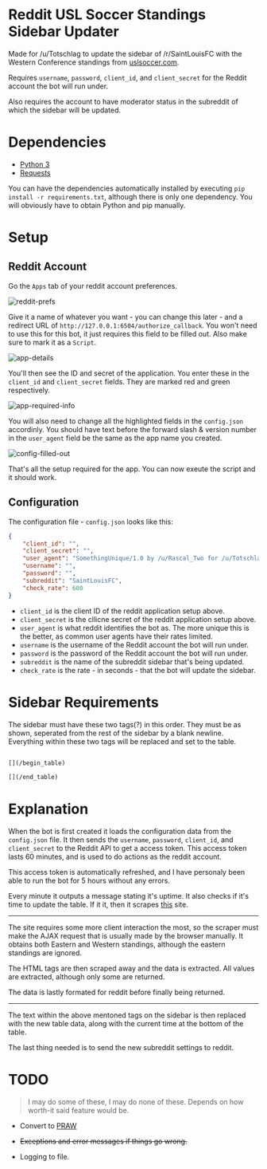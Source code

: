 # Reddit USL Soccer Standings Sidebar Updater

Made for /u/Totschlag to update the sidebar of /r/SaintLouisFC with the Western Conference standings from [uslsoccer.com](http://www.uslsoccer.com/usl-standings).

Requires `username`, `password`, `client_id`, and `client_secret` for the Reddit account the bot will run under.

Also requires the account to have moderator status in the subreddit of which the sidebar will be updated.

# Dependencies

- [Python 3](https://www.python.org/download/releases/3.0/)
- [Requests](http://docs.python-requests.org/en/master/)

You can have the dependencies automatically installed by executing `pip install -r requirements.txt`, although there is only one dependency. You will obviously have to obtain Python and pip manually.

# Setup

## Reddit Account

Go the `Apps` tab of your reddit account preferences.

![reddit-prefs](http://storage7.static.itmages.com/i/16/0501/s_1462140826_8984078_446e746f8e.png)

Give it a name of whatever you want - you can change this later - and a redirect URL of `http://127.0.0.1:6504/authorize_callback`. You won't need to use this for this bot, it just requires this field to be filled out. Also make sure to mark it as a `Script`.

![app-details](http://storage6.static.itmages.com/i/16/0501/s_1462140810_6036602_5f4ec5ea74.png)

You'll then see the ID and secret of the application. You enter these in the `client_id` and `client_secret` fields. They are marked red and green respectively.

![app-required-info](http://storage8.static.itmages.com/i/16/0501/s_1462140840_4856854_ceffa97d7e.png)

You will also need to change all the highlighted fields in the `config.json` accordinly. You should have text before the forward slash & version number in the `user_agent` field be the same as the app name you created.

![config-filled-out](http://storage9.static.itmages.com/i/16/0501/s_1462140852_9800517_c6ff51fa92.png)

That's all the setup required for the app. You can now exeute the script and it should work.

## Configuration

The configuration file - `config.json` looks like this:

```json
{
    "client_id": "",
    "client_secret": "",
    "user_agent": "SomethingUnique/1.0 by /u/Rascal_Two for /u/Totschlag running under /u/El_Chubacabot at /r/SaintLouisFC",
    "username": "",
    "password": "",
    "subreddit": "SaintLouisFC",
    "check_rate": 600
}
```

- `client_id` is the client ID of the reddit application setup above.
- `client_secret` is the cllicne secret of the reddit application setup above.
- `user_agent` is what reddit identifies the bot as. The more unique this is the better, as common user agents have their rates limited.
- `username` is the username of the Reddit account the bot will run under.
- `password` is the password of the Reddit account the bot will run under.
- `subreddit` is the name of the subreddit sidebar that's being updated.
- `check_rate` is the rate - in seconds - that the bot will update the sidebar.

# Sidebar Requirements

The sidebar must have these two tags(?) in this order. They must be as shown, seperated from the rest of the sidebar by a blank newline. Everything within these two tags will be replaced and set to the table.

```markdown

[](/begin_table)

[](/end_table)

```

# Explanation

When the bot is first created it loads the configuration data from the `config.json` file. It then sends the `username`, `password`, `client_id`, and `client_secret` to the Reddit API to get a access token. This access token lasts 60 minutes, and is used to do actions as the reddit account.

This access token is automatically refreshed, and I have personaly been able to run the bot for 5 hours without any errors.

Every minute it outputs a message stating it's uptime. It also checks if it's time to update the table. If it it, then it scrapes [this](http://www.uslsoccer.com/usl-standings) site.

*****

The site requires some more client interaction the most, so the scraper must make the AJAX request that is usually made by the browser manually. It obtains both Eastern and Western standings, although the eastern standings are ignored.

The HTML tags are then scraped away and the data is extracted. All values are extracted, although only some are returned.

The data is lastly formated for reddit before finally being returned.

*****

The text within the above mentoned tags on the sidebar is then replaced with the new table data, along with the current time at the bottom of the table.

The last thing needed is to send the new subreddit settings to reddit.

# TODO

> I may do some of these, I may do none of these. Depends on how worth-it said feature would be.

- Convert to [PRAW](https://praw.readthedocs.io/en/stable/)

- ~~Exceptions and error messages if things go wrong.~~

- Logging to file.